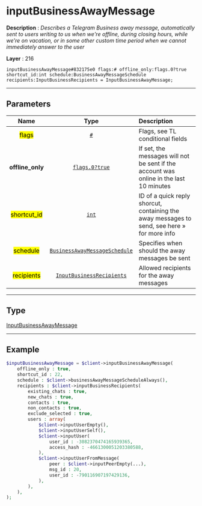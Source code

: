 # inputBusinessAwayMessage

**Description** : *Describes a Telegram Business away message, automatically sent to users writing to us when we&#039;re offline, during closing hours, while we&#039;re on vacation, or in some other custom time period when we cannot immediately answer to the user*

**Layer** : 216

```tl
inputBusinessAwayMessage#832175e0 flags:# offline_only:flags.0?true shortcut_id:int schedule:BusinessAwayMessageSchedule recipients:InputBusinessRecipients = InputBusinessAwayMessage;
```

---

## Parameters

| Name | Type | Description |
| :---: | :---: | :--- |
| <mark>flags</mark> | [`#`](type/#) | Flags, see TL conditional fields |
| **offline_only** | [`flags.0?true`](type/true) | If set, the messages will not be sent if the account was online in the last 10 minutes |
| <mark>shortcut_id</mark> | [`int`](type/int) | ID of a quick reply shorcut, containing the away messages to send, see here » for more info |
| <mark>schedule</mark> | [`BusinessAwayMessageSchedule`](type/BusinessAwayMessageSchedule) | Specifies when should the away messages be sent |
| <mark>recipients</mark> | [`InputBusinessRecipients`](type/InputBusinessRecipients) | Allowed recipients for the away messages |

---

## Type

[InputBusinessAwayMessage](type/InputBusinessAwayMessage)

---

## Example

```php
$inputBusinessAwayMessage = $client->inputBusinessAwayMessage(
	offline_only : true,
	shortcut_id : 22,
	schedule : $client->businessAwayMessageScheduleAlways(),
	recipients : $client->inputBusinessRecipients(
		existing_chats : true,
		new_chats : true,
		contacts : true,
		non_contacts : true,
		exclude_selected : true,
		users : array(
			$client->inputUserEmpty(),
			$client->inputUserSelf(),
			$client->inputUser(
				user_id : -3082370474165939365,
				access_hash : -4661300051203380588,
			),
			$client->inputUserFromMessage(
				peer : $client->inputPeerEmpty(...),
				msg_id : 20,
				user_id : -790116907197429136,
			),
		),
	),
);
```